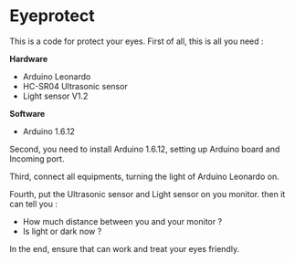 # Eyeprotect
This is a code for protect your eyes. First of all, this is all you need :  
  
**Hardware**
  - Arduino Leonardo
  - HC-SR04 Ultrasonic sensor
  - Light sensor V1.2    
  
**Software**
  - Arduino 1.6.12
  
Second, you need to install Arduino 1.6.12, setting up Arduino board and Incoming port.   

Third, connect all equipments, turning the light of Arduino Leonardo on.     

Fourth, put the Ultrasonic sensor and Light sensor on you monitor. then it can tell you :    

- How much distance between you and your monitor ?
- Is light or dark now ? 

In the end, ensure that can work and treat your eyes friendly. 
